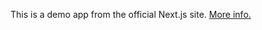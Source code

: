 This is a demo app from the official Next.js site. [More info.](https://nextjs.org/learn/basics/create-nextjs-app/setup)

